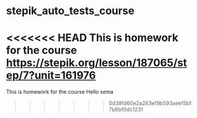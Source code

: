 # stepik_auto_tests_course
<<<<<<< HEAD
This is homework for the course https://stepik.org/lesson/187065/step/7?unit=161976
=======
This is homework for the course
Hello sema
>>>>>>> 0d38fd60e2a263ef9b593aee15b17b6bf0dc1231
